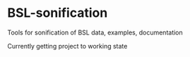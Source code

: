 # BSL-sonification
Tools for sonification of BSL data, examples, documentation

Currently getting project to working state 